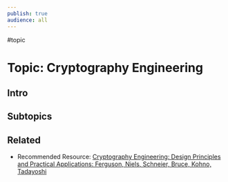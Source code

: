 ```yaml
---
publish: true
audience: all
---
```

#topic 
# Topic: Cryptography Engineering
## Intro

## Subtopics

## Related
- Recommended Resource: [Cryptography Engineering: Design Principles and Practical Applications: Ferguson, Niels, Schneier, Bruce, Kohno, Tadayoshi](https://www.amazon.com/Cryptography-Engineering-Principles-Practical-Applications/dp/0470474246)